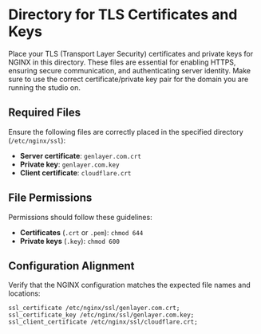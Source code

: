 # Directory for TLS Certificates and Keys

Place your TLS (Transport Layer Security) certificates and private keys for NGINX in this directory. These files are essential for enabling HTTPS, ensuring secure communication, and authenticating server identity. Make sure to use the correct certificate/private key pair for the domain you are running the studio on.

## Required Files
Ensure the following files are correctly placed in the specified directory (`/etc/nginx/ssl`):

- **Server certificate**: `genlayer.com.crt`
- **Private key**: `genlayer.com.key`
- **Client certificate**: `cloudflare.crt`

## File Permissions
Permissions should follow these guidelines:

- **Certificates** (`.crt` or `.pem`): `chmod 644`
- **Private keys** (`.key`): `chmod 600`

## Configuration Alignment
Verify that the NGINX configuration matches the expected file names and locations:

```nginx
ssl_certificate /etc/nginx/ssl/genlayer.com.crt;
ssl_certificate_key /etc/nginx/ssl/genlayer.com.key;
ssl_client_certificate /etc/nginx/ssl/cloudflare.crt;
